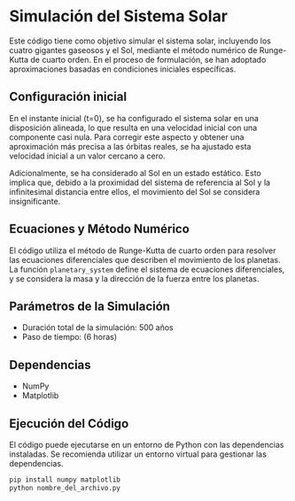 # Simulación del Sistema Solar

Este código tiene como objetivo simular el sistema solar, incluyendo los cuatro gigantes gaseosos y el Sol, mediante el método numérico de Runge-Kutta de cuarto orden. En el proceso de formulación, se han adoptado aproximaciones basadas en condiciones iniciales específicas.

## Configuración inicial

En el instante inicial (t=0), se ha configurado el sistema solar en una disposición alineada, lo que resulta en una velocidad inicial con una componente casi nula. Para corregir este aspecto y obtener una aproximación más precisa a las órbitas reales, se ha ajustado esta velocidad inicial a un valor cercano a cero.

Adicionalmente, se ha considerado al Sol en un estado estático. Esto implica que, debido a la proximidad del sistema de referencia al Sol y la infinitesimal distancia entre ellos, el movimiento del Sol se considera insignificante.

## Ecuaciones y Método Numérico

El código utiliza el método de Runge-Kutta de cuarto orden para resolver las ecuaciones diferenciales que describen el movimiento de los planetas. La función `planetary_system` define el sistema de ecuaciones diferenciales, y se considera la masa y la dirección de la fuerza entre los planetas.

## Parámetros de la Simulación

- Duración total de la simulación: 500 años
- Paso de tiempo: (6 horas)

## Dependencias

- NumPy
- Matplotlib

## Ejecución del Código

El código puede ejecutarse en un entorno de Python con las dependencias instaladas. Se recomienda utilizar un entorno virtual para gestionar las dependencias.

```bash
pip install numpy matplotlib
python nombre_del_archivo.py
